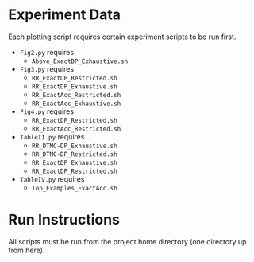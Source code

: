 # Experiment Data
Each plotting script requires certain experiment scripts to be run first.

- `Fig2.py` requires 
    - `Above_ExactDP_Exhaustive.sh`
- `Fig3.py` requires 
    - `RR_ExactDP_Restricted.sh`
    - `RR_ExactDP_Exhaustive.sh`
    - `RR_ExactAcc_Restricted.sh`
    - `RR_ExactAcc_Exhaustive.sh`
- `Fig4.py` requires
    - `RR_ExactDP_Restricted.sh`
    - `RR_ExactAcc_Restricted.sh`
- `TableII.py` requires
    - `RR_DTMC-DP_Exhaustive.sh`
    - `RR_DTMC-DP_Restricted.sh`
    - `RR_ExactDP_Exhaustive.sh`
    - `RR_ExactDP_Restricted.sh`
- `TableIV.py` requires
    - `Top_Examples_ExactAcc.sh`


# Run Instructions
All scripts must be run from the project home directory (one directory up from here).